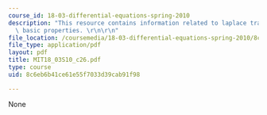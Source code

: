 ```yaml
---
course_id: 18-03-differential-equations-spring-2010
description: "This resource contains information related to laplace transform and\
  \ basic properties. \r\n\r\n"
file_location: /coursemedia/18-03-differential-equations-spring-2010/8c6eb6b41ce61e55f7033d39cab91f98_MIT18_03S10_c26.pdf
file_type: application/pdf
layout: pdf
title: MIT18_03S10_c26.pdf
type: course
uid: 8c6eb6b41ce61e55f7033d39cab91f98

---
```

None